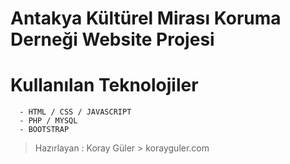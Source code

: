# Antakya Kültürel Mirası Koruma Derneği Website Projesi


# Kullanılan Teknolojiler

      - HTML / CSS / JAVASCRIPT
      - PHP / MYSQL
      - BOOTSTRAP


>Hazırlayan : Koray Güler > korayguler.com
